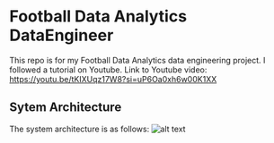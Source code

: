# Football Data Analytics DataEngineer
This repo is for my Football Data Analytics data engineering project. I followed a tutorial on Youtube.
Link to Youtube video: https://youtu.be/tKIXUqz17W8?si=uP6Oa0xh6w00K1XX

## Sytem Architecture
The system architecture is as follows:
![alt text](https://github.com/airscholar/FootballDataEngineering/blob/main/assets/system_architecture.png?raw=true)

